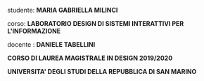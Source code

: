 studente: **MARIA GABRIELLA MILINCI**

corso: **LABORATORIO DESIGN DI SISTEMI INTERATTIVI PER L'INFORMAZIONE**

docente : **DANIELE TABELLINI**

**CORSO DI LAUREA MAGISTRALE IN DESIGN 2019/2020**

**UNIVERSITA' DEGLI STUDI DELLA REPUBBLICA DI SAN MARINO**
